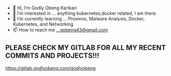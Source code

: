 - 👋 Hi, I’m Godly Obeng Karikari
- 👀 I’m interested in ... anything kubernetes,docker related, I am there.
- 🌱 I’m currently learning ... Proxmox, Malware Analysis, Docker, Kubernetes, and Networking
- 📫 How to reach me ...gobeng43@gmail.com


 ## PLEASE CHECK MY GITLAB FOR ALL MY RECENT COMMITS AND PROJECTS!!!

 https://gitlab.godlyobeng.com/godlyobeng

<!---
godlyObeng/godlyObeng is a ✨ special ✨ repository because its `README.md` (this file) appears on your GitHub profile.
You can click the Preview link to take a look at your changes.
--->
